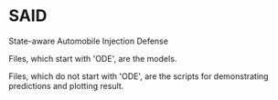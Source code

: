 # SAID
State-aware Automobile Injection Defense

Files, which start with 'ODE', are the models.

Files, which do not start with 'ODE', are the scripts for demonstrating predictions and plotting result.
